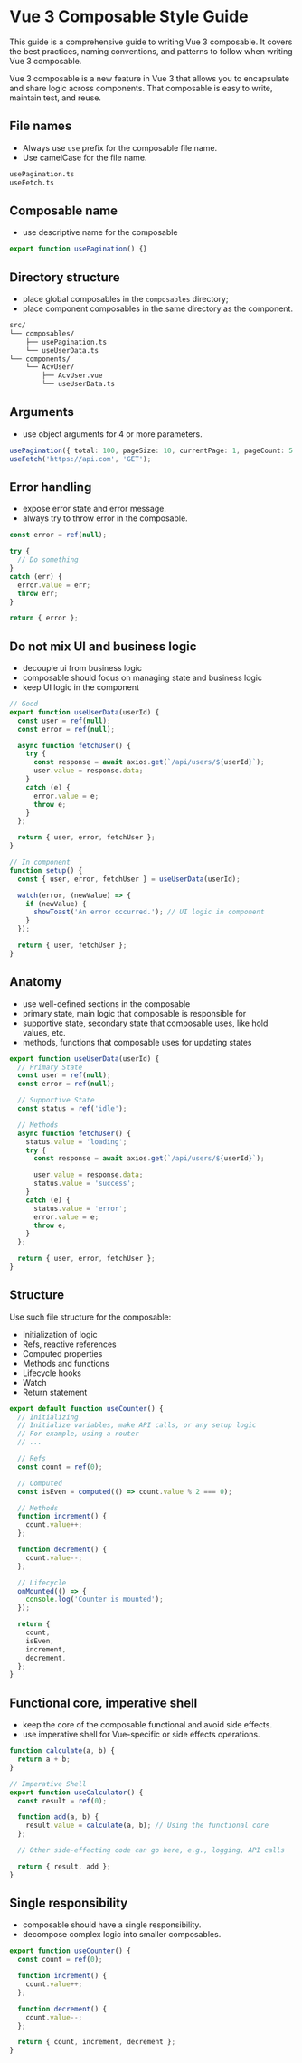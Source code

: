 # Vue 3 Composable Style Guide

This guide is a comprehensive guide to writing Vue 3 composable.
It covers the best practices, naming conventions, and patterns to follow when writing Vue 3 composable.

Vue 3 composable is a new feature in Vue 3 that allows you to encapsulate and share logic across components.
That composable is easy to write, maintain test, and reuse.

## File names

- Always use `use` prefix for the composable file name.
- Use camelCase for the file name.

```bash
usePagination.ts
useFetch.ts
```

## Composable name

- use descriptive name for the composable

```typescript
export function usePagination() {}
```

## Directory structure

- place global composables in the `composables` directory;
- place component composables in the same directory as the component.

```bash
src/
└── composables/
    ├── usePagination.ts
    └── useUserData.ts
└── components/
    └── AcvUser/
        ├── AcvUser.vue
        └── useUserData.ts
```

## Arguments

- use object arguments for 4 or more parameters.

```typescript
usePagination({ total: 100, pageSize: 10, currentPage: 1, pageCount: 5 });
useFetch('https://api.com', 'GET');
```

## Error handling

- expose error state and error message.
- always try to throw error in the composable.

```typescript
const error = ref(null);

try {
  // Do something
}
catch (err) {
  error.value = err;
  throw err;
}

return { error };
```

## Do not mix UI and business logic

- decouple ui from business logic
- composable should focus on managing state and business logic
- keep UI logic in the component

```typescript
// Good
export function useUserData(userId) {
  const user = ref(null);
  const error = ref(null);

  async function fetchUser() {
    try {
      const response = await axios.get(`/api/users/${userId}`);
      user.value = response.data;
    }
    catch (e) {
      error.value = e;
      throw e;
    }
  };

  return { user, error, fetchUser };
}

// In component
function setup() {
  const { user, error, fetchUser } = useUserData(userId);

  watch(error, (newValue) => {
    if (newValue) {
      showToast('An error occurred.'); // UI logic in component
    }
  });

  return { user, fetchUser };
}
```

## Anatomy

- use well-defined sections in the composable
- primary state, main logic that composable is responsible for
- supportive state, secondary state that composable uses, like hold values, etc.
- methods, functions that composable uses for updating states

```typescript
export function useUserData(userId) {
  // Primary State
  const user = ref(null);
  const error = ref(null);

  // Supportive State
  const status = ref('idle');

  // Methods
  async function fetchUser() {
    status.value = 'loading';
    try {
      const response = await axios.get(`/api/users/${userId}`);

      user.value = response.data;
      status.value = 'success';
    }
    catch (e) {
      status.value = 'error';
      error.value = e;
      throw e;
    }
  };

  return { user, error, fetchUser };
}
```

## Structure

Use such file structure for the composable:

- Initialization of logic
- Refs, reactive references
- Computed properties
- Methods and functions
- Lifecycle hooks
- Watch
- Return statement

```typescript
export default function useCounter() {
  // Initializing
  // Initialize variables, make API calls, or any setup logic
  // For example, using a router
  // ...

  // Refs
  const count = ref(0);

  // Computed
  const isEven = computed(() => count.value % 2 === 0);

  // Methods
  function increment() {
    count.value++;
  };

  function decrement() {
    count.value--;
  };

  // Lifecycle
  onMounted(() => {
    console.log('Counter is mounted');
  });

  return {
    count,
    isEven,
    increment,
    decrement,
  };
}
```

## Functional core, imperative shell

- keep the core of the composable functional and avoid side effects.
- use imperative shell for Vue-specific or side effects operations.

```typescript
function calculate(a, b) {
  return a + b;
}

// Imperative Shell
export function useCalculator() {
  const result = ref(0);

  function add(a, b) {
    result.value = calculate(a, b); // Using the functional core
  };

  // Other side-effecting code can go here, e.g., logging, API calls

  return { result, add };
}
```

## Single responsibility

- composable should have a single responsibility.
- decompose complex logic into smaller composables.

```typescript
export function useCounter() {
  const count = ref(0);

  function increment() {
    count.value++;
  };

  function decrement() {
    count.value--;
  };

  return { count, increment, decrement };
}
```
